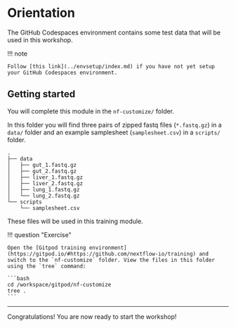 # Orientation

The GitHub Codespaces environment contains some test data that will be used in this workshop.

!!! note

    Follow [this link](../envsetup/index.md) if you have not yet setup your GitHub Codespaces environment.

## Getting started

You will complete this module in the `nf-customize/` folder.

In this folder you will find three pairs of zipped fastq files (`*.fastq.gz`) in a `data/` folder and an example samplesheet (`samplesheet.csv`) in a `scripts/` folder.

```console
.
├── data
│   ├── gut_1.fastq.gz
│   ├── gut_2.fastq.gz
│   ├── liver_1.fastq.gz
│   ├── liver_2.fastq.gz
│   ├── lung_1.fastq.gz
│   └── lung_2.fastq.gz
└── scripts
    └── samplesheet.csv
```

These files will be used in this training module.

!!! question "Exercise"

    Open the [Gitpod training environment](https://gitpod.io/#https://github.com/nextflow-io/training) and switch to the `nf-customize` folder. View the files in this folder using the `tree` command:

    ```bash
    cd /workspace/gitpod/nf-customize
    tree .
    ```

---

Congratulations! You are now ready to start the workshop!
